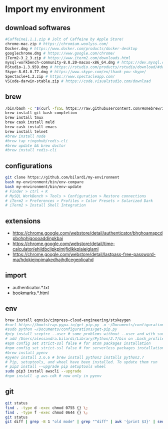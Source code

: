 # Import my environment

## download softwares

```sh
#Caffeine1.1.1.zip # Jolt of Caffeine by Apple Store!
chrome-mac.zip # https://chromium.woolyss.com/
Docker.dmg # https://www.docker.com/products/docker-desktop
googlechrome.dmg # https://www.google.com/chrome/
iTerm2-3_2_3.zip # https://www.iterm2.com/downloads.html
mysql-workbench-community-8.0.20-macos-x86_64.dmg # https://dev.mysql.com/downloads/workbench/
RStudio-1.3.959.dmg # https://rstudio.com/products/rstudio/download/#download
Skype-8.61.0.77.dmg # https://www.skype.com/en/thank-you-skype/
Spectacle+1.2.zip # https://www.spectacleapp.com/
VSCode-darwin-stable.zip # https://code.visualstudio.com/download
```

## brew

```sh
/bin/bash -c "$(curl -fsSL https://raw.githubusercontent.com/Homebrew/install/master/install.sh)"
brew install git bash-completion
brew install tmux
brew cask install meld
brew cask install emacs
brew install telnet
#brew install node
#brew tap ringohub/redis-cli
#brew update && brew doctor
#brew install redis-cli
```

## configurations

```sh
git clone https://github.com/bilardi/my-environment
bash my-environment/bin/env-compare
bash my-environment/bin/env-update 
# Finder > ctrl + K
# MySQL WorkBench > Tools > Configuration > Restore connections
# iTerm2 > Preferences > Profiles > Color Presets > Solarized Dark
# iTerm2 > Install Shell Integration
```

## extensions

* https://chrome.google.com/webstore/detail/authenticator/bhghoamapcdpbohphigoooaddinpkbai
* https://chrome.google.com/webstore/detail/time-calculator/ehildbclipkplmjfidlkkplaieiglaml
* https://chrome.google.com/webstore/detail/lastpass-free-password-ma/hdokiejnpimakedhajhdlcegeplioahd

## import

* authenticator.*.txt
* bookmarks.*.html

## env

```sh
brew install eqnxio/cimpress-cloud-engineering/stskeygen
#curl https://bootstrap.pypa.io/get-pip.py -o ~/Documents/configurations/get-pip.py
#sudo python ~/Documents/configurations/get-pip.py
#pip install sceptre --user # some problems without --user and with sudo
# add /Users/alessandra.bilardi/Library/Python/2.7/bin on .bash_profile
#apm config set strict-ssl false # for atom packages installation
#npm config set strict-ssl false # for serverless packages installation
#brew install pyenv
#pyenv install 3.6.6 # brew install python3 installs python3.7
# Pip, setuptools, and wheel have been installed. To update them run
# pip3 install --upgrade pip setuptools wheel
sudo pip3 install awscli --upgrade
#npm install -g aws-cdk # now only in pyenv
```

## git

```sh
git status
find . -type d -exec chmod 0755 {} \;
find . -type f -exec chmod 0644 {} \;
git status
git diff | grep -B 1 "old mode" | grep "^diff" | awk '{print $3}' | sed 's#^a/#./#' | while read f; do git restore $f; done
```